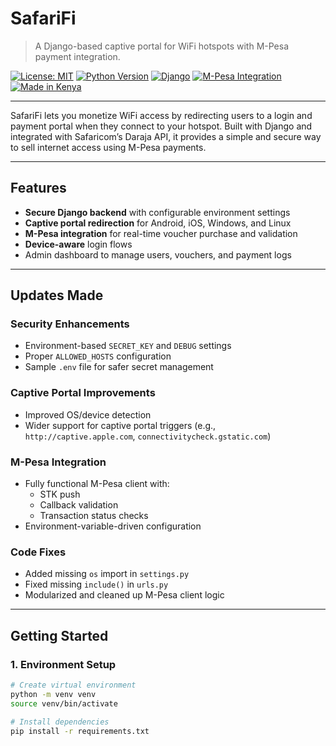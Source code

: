 #  SafariFi

> A Django-based captive portal for WiFi hotspots with M-Pesa payment integration.

[![License: MIT](https://img.shields.io/badge/License-MIT-green.svg)](LICENSE)
[![Python Version](https://img.shields.io/badge/python-3.8%2B-blue.svg)](https://www.python.org/)
[![Django](https://img.shields.io/badge/Django-4.x-success.svg)](https://www.djangoproject.com/)
[![M-Pesa Integration](https://img.shields.io/badge/M--Pesa-Daraja--API-orange.svg)](https://developer.safaricom.co.ke/)
[![Made in Kenya](https://img.shields.io/badge/Made%20in-Kenya-black.svg?logo=flag&logoColor=white)](https://github.com/occupyashanti/safarifi)

---

SafariFi lets you monetize WiFi access by redirecting users to a login and payment portal when they connect to your hotspot. Built with Django and integrated with Safaricom’s Daraja API, it provides a simple and secure way to sell internet access using M-Pesa payments.


---

##  Features

-  **Secure Django backend** with configurable environment settings
-  **Captive portal redirection** for Android, iOS, Windows, and Linux
-  **M-Pesa integration** for real-time voucher purchase and validation
-  **Device-aware** login flows
-  Admin dashboard to manage users, vouchers, and payment logs

---

##  Updates Made

###  Security Enhancements
- Environment-based `SECRET_KEY` and `DEBUG` settings
- Proper `ALLOWED_HOSTS` configuration
- Sample `.env` file for safer secret management

###  Captive Portal Improvements
- Improved OS/device detection
- Wider support for captive portal triggers (e.g., `http://captive.apple.com`, `connectivitycheck.gstatic.com`)

###  M-Pesa Integration
- Fully functional M-Pesa client with:
  - STK push
  - Callback validation
  - Transaction status checks
- Environment-variable-driven configuration

###  Code Fixes
- Added missing `os` import in `settings.py`
- Fixed missing `include()` in `urls.py`
- Modularized and cleaned up M-Pesa client logic

---

##  Getting Started

### 1. Environment Setup

```bash
# Create virtual environment
python -m venv venv
source venv/bin/activate

# Install dependencies
pip install -r requirements.txt